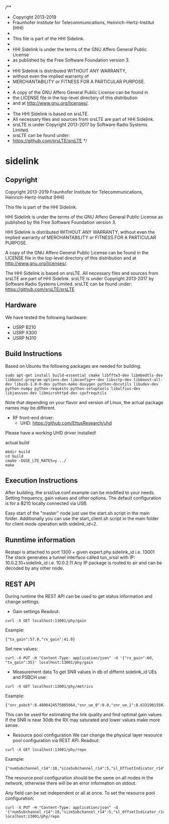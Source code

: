 /**
* Copyright 2013-2019 
* Fraunhofer Institute for Telecommunications, Heinrich-Hertz-Institut (HHI)
*
* This file is part of the HHI Sidelink.
*
* HHI Sidelink is under the terms of the GNU Affero General Public License
* as published by the Free Software Foundation version 3.
*
* HHI Sidelink is distributed WITHOUT ANY WARRANTY,
* without even the implied warranty of
* MERCHANTABILITY or FITNESS FOR A PARTICULAR PURPOSE.
*
* A copy of the GNU Affero General Public License can be found in
* the LICENSE file in the top-level directory of this distribution
* and at http://www.gnu.org/licenses/.
*
* The HHI Sidelink is based on srsLTE.
* All necessary files and sources from srsLTE are part of HHI Sidelink.
* srsLTE is under Copyright 2013-2017 by Software Radio Systems Limited.
* srsLTE can be found under:
* https://github.com/srsLTE/srsLTE
*/

sidelink
========

Copyright
--------

 Copyright 2013-2019
 Fraunhofer Institute for Telecommunications, Heinrich-Hertz-Institut (HHI)

 This file is part of the HHI Sidelink.
 
 HHI Sidelink is under the terms of the GNU Affero General Public License
 as published by the Free Software Foundation version 3.

 HHI Sidelink is distributed WITHOUT ANY WARRANTY, 
 without even the implied warranty of
 MERCHANTABILITY or FITNESS FOR A PARTICULAR PURPOSE.
 
 A copy of the GNU Affero General Public License can be found in
 the LICENSE file in the top-level directory of this distribution
 and at http://www.gnu.org/licenses/.

 The HHI Sidelink is based on srsLTE. 
 All necessary files and sources from srsLTE are part of HHI Sidelink.
 srsLTE is under Copyright 2013-2017 by Software Radio Systems Limited.
 srsLTE can be found under: 
 https://github.com/srsLTE/srsLTE

Hardware
--------

We have tested the following hardware: 
 * USRP B210
 * USRP X300
 * USRP N310

Build Instructions
------------------
Based on Ubuntu the following packages are needed for building.

```
sudo apt-get install build-essential cmake libfftw3-dev libmbedtls-dev libboost-program-options-dev libconfig++-dev libsctp-dev libboost-all-dev libusb-1.0-0-dev python-mako doxygen python-docutils libudev-dev python-numpy python-requests python-setuptools libulfius-dev libjansson-dev libmicrohttpd-dev cpufrequtils

```

Note that depending on your flavor and version of Linux, the actual package names may be different.

* RF front-end driver:
  * UHD:                 https://github.com/EttusResearch/uhd

Please have a working UHD driver installed!


actual build

```
mkdir build
cd build
cmake -DUSE_LTE_RATES=y ../
make
```

Execution Instructions
----------------------

After building, the srssl/ue.conf.example can be modified to your needs.
Setting frequency, gain values and other options. The default configuration is for a B210 locally connected via USB.

Easy start of the "master" node just use the start.sh script in the main folder.
Additionally you can use the start_client.sh script in the main folder for client mode operation with sidelink_id=2.

Runntime information
--------------------

Restapi is attached to port 1300 + given expert.phy.sidelink_id i.e. 13001
The stack generates a tunnel interface called tun_srssl with IP: 10.0.2.10+sidelink_id i.e. 10.0.2.11
Any IP package is routed to air and can be decoded by any other node.


REST API
--------------------------
During runtime the REST API can be used to get status information and change settings.

* Gain settings
Readout:
```
curl -X GET localhost:13001/phy/gain
```
Example:
```
{"tx_gain":57.0,"rx_gain":41.0}
```

Set new values:
```
curl -X PUT -H "Content-Type: application/json" -d '{"rx_gain":60, "tx_gain":35}' localhost:13001/phy/gain
```

* Measurement data
To get SNR values in db of differnt sidelink_id UEs and PSBCH use:
```
curl -X GET localhost:13001/phy/metrics
```
Example:
```
{"snr_psbch":8.4800424575805664,"snr_ue_0":0.0,"snr_ue_1":8.6331901550292969,"snr_ue_2":21.439271926879883,"snr_ue_3":0.0,"snr_ue_4":0.0}
```
This can be used for estimating the link quality and find optimal gain values. If the SNR is near 30db the RX may saturated and lower values make more sense.

* Resource pool configuration
We can change the physical layer resource pool configuration via REST API.
Readout:
```
curl -X GET localhost:13001/phy/repo
```

Example:
```
{"numSubchannel_r14":10,"sizeSubchannel_r14":5,"sl_OffsetIndicator_r14":0,"sl_Subframe_r14_len":20,"startRB_PSCCH_Pool_r14":0,"startRB_Subchannel_r14":0}
```

The resource pool configuration should be the same on all nodes in the network, otherwise there will be an error information on stdout.

Any field can be set independent or all at once. To set the resource pool configuration:
```
curl -X PUT -H "Content-Type: application/json" -d '{"numSubchannel_r14":10,"sizeSubchannel_r14":5,"sl_OffsetIndicator_r14":0,"sl_Subframe_r14_len":20,"startRB_PSCCH_Pool_r14":0,"startRB_Subchannel_r14":0}' localhost:13001/phy/repo
```
